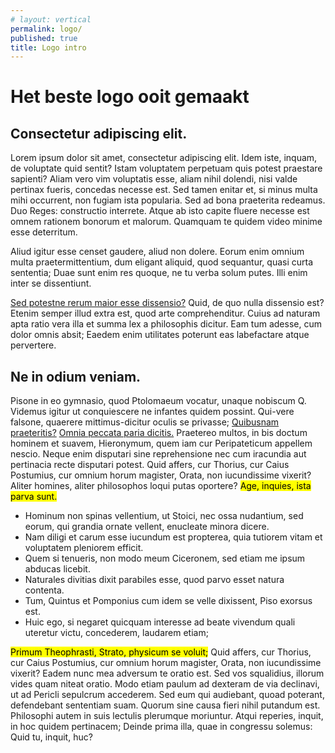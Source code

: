 ```yaml
---
# layout: vertical
permalink: logo/
published: true
title: Logo intro
---
```


# Het beste logo ooit gemaakt

## Consectetur adipiscing elit.

Lorem ipsum dolor sit amet, consectetur adipiscing elit. Idem iste, inquam, de voluptate quid sentit? Istam voluptatem perpetuam quis potest praestare sapienti? Aliam vero vim voluptatis esse, aliam nihil dolendi, nisi valde pertinax fueris, concedas necesse est. Sed tamen enitar et, si minus multa mihi occurrent, non fugiam ista popularia. Sed ad bona praeterita redeamus. Duo Reges: constructio interrete. Atque ab isto capite fluere necesse est omnem rationem bonorum et malorum. Quamquam te quidem video minime esse deterritum.

Aliud igitur esse censet gaudere, aliud non dolere. Eorum enim omnium multa praetermittentium, dum eligant aliquid, quod sequantur, quasi curta sententia; Duae sunt enim res quoque, ne tu verba solum putes. Illi enim inter se dissentiunt.

<a href="http://loripsum.net/" target="_blank">Sed potestne rerum maior esse dissensio?</a> Quid, de quo nulla dissensio est? Etenim semper illud extra est, quod arte comprehenditur. Cuius ad naturam apta ratio vera illa et summa lex a philosophis dicitur. Eam tum adesse, cum dolor omnis absit; Eaedem enim utilitates poterunt eas labefactare atque pervertere.

## Ne in odium veniam.
    
Pisone in eo gymnasio, quod Ptolomaeum vocatur, unaque nobiscum Q. Videmus igitur ut conquiescere ne infantes quidem possint. Qui-vere falsone, quaerere mittimus-dicitur oculis se privasse; <a href="http://loripsum.net/" target="_blank">Quibusnam praeteritis?</a> <a href="http://loripsum.net/" target="_blank">Omnia peccata paria dicitis.</a> Praetereo multos, in bis doctum hominem et suavem, Hieronymum, quem iam cur Peripateticum appellem nescio. Neque enim disputari sine reprehensione nec cum iracundia aut pertinacia recte disputari potest. Quid affers, cur Thorius, cur Caius Postumius, cur omnium horum magister, Orata, non iucundissime vixerit? Aliter homines, aliter philosophos loqui putas oportere? <mark>Age, inquies, ista parva sunt.</mark>

- Hominum non spinas vellentium, ut Stoici, nec ossa nudantium, sed eorum, qui grandia ornate vellent, enucleate minora dicere.
- Nam diligi et carum esse iucundum est propterea, quia tutiorem vitam et voluptatem pleniorem efficit.
- Quem si tenueris, non modo meum Ciceronem, sed etiam me ipsum abducas licebit.
- Naturales divitias dixit parabiles esse, quod parvo esset natura contenta.
- Tum, Quintus et Pomponius cum idem se velle dixissent, Piso exorsus est.
- Huic ego, si negaret quicquam interesse ad beate vivendum quali uteretur victu, concederem, laudarem etiam;


<mark>Primum Theophrasti, Strato, physicum se voluit;</mark> Quid affers, cur Thorius, cur Caius Postumius, cur omnium horum magister, Orata, non iucundissime vixerit? Eadem nunc mea adversum te oratio est. Sed vos squalidius, illorum vides quam niteat oratio. Modo etiam paulum ad dexteram de via declinavi, ut ad Pericli sepulcrum accederem. Sed eum qui audiebant, quoad poterant, defendebant sententiam suam. Quorum sine causa fieri nihil putandum est. Philosophi autem in suis lectulis plerumque moriuntur. Atqui reperies, inquit, in hoc quidem pertinacem; Deinde prima illa, quae in congressu solemus: Quid tu, inquit, huc?